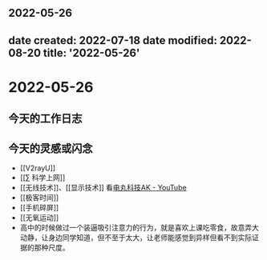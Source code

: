 2022-05-26
---
date created: 2022-07-18
date modified: 2022-08-20
title: '2022-05-26'
---

# 2022-05-26

## 今天的工作日志

## 今天的灵感或闪念

- [[V2rayU]]
- [[∑ 科学上网]]
- [[无线技术]]、[[显示技术]] 看[电丸科技AK - YouTube](https://www.youtube.com/c/AkilaZhang)
- [[极客时间]]
- [[手机碎屏]]
- [[无氧运动]]
- 高中的时候做过一个装逼吸引注意力的行为，就是喜欢上课吃零食，故意弄大动静，让身边同学知道，但不至于太大，让老师能感觉到异样但看不到实际证据的那种尺度。
